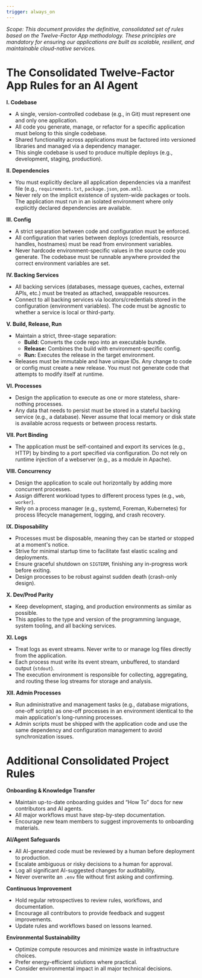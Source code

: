 ```yaml
---
trigger: always_on
---
```


_Scope: This document provides the definitive, consolidated set of rules based on the Twelve-Factor App methodology. These principles are mandatory for ensuring our applications are built as scalable, resilient, and maintainable cloud-native services._

# The Consolidated Twelve-Factor App Rules for an AI Agent

**I. Codebase**

- A single, version-controlled codebase (e.g., in Git) must represent one and only one application.
- All code you generate, manage, or refactor for a specific application must belong to this single codebase.
- Shared functionality across applications must be factored into versioned libraries and managed via a dependency manager.
- This single codebase is used to produce multiple deploys (e.g., development, staging, production).

**II. Dependencies**

- You must explicitly declare all application dependencies via a manifest file (e.g., `requirements.txt`, `package.json`, `pom.xml`).
- Never rely on the implicit existence of system-wide packages or tools. The application must run in an isolated environment where only explicitly declared dependencies are available.

**III. Config**

- A strict separation between code and configuration must be enforced.
- All configuration that varies between deploys (credentials, resource handles, hostnames) must be read from environment variables.
- Never hardcode environment-specific values in the source code you generate. The codebase must be runnable anywhere provided the correct environment variables are set.

**IV. Backing Services**

- All backing services (databases, message queues, caches, external APIs, etc.) must be treated as attached, swappable resources.
- Connect to all backing services via locators/credentials stored in the configuration (environment variables). The code must be agnostic to whether a service is local or third-party.

**V. Build, Release, Run**

- Maintain a strict, three-stage separation:
  - **Build:** Converts the code repo into an executable bundle.
  - **Release:** Combines the build with environment-specific config.
  - **Run:** Executes the release in the target environment.
- Releases must be immutable and have unique IDs. Any change to code or config must create a new release. You must not generate code that attempts to modify itself at runtime.

**VI. Processes**

- Design the application to execute as one or more stateless, share-nothing processes.
- Any data that needs to persist must be stored in a stateful backing service (e.g., a database). Never assume that local memory or disk state is available across requests or between process restarts.

**VII. Port Binding**

- The application must be self-contained and export its services (e.g., HTTP) by binding to a port specified via configuration. Do not rely on runtime injection of a webserver (e.g., as a module in Apache).

**VIII. Concurrency**

- Design the application to scale out horizontally by adding more concurrent processes.
- Assign different workload types to different process types (e.g., `web`, `worker`).
- Rely on a process manager (e.g., systemd, Foreman, Kubernetes) for process lifecycle management, logging, and crash recovery.

**IX. Disposability**

- Processes must be disposable, meaning they can be started or stopped at a moment's notice.
- Strive for minimal startup time to facilitate fast elastic scaling and deployments.
- Ensure graceful shutdown on `SIGTERM`, finishing any in-progress work before exiting.
- Design processes to be robust against sudden death (crash-only design).

**X. Dev/Prod Parity**

- Keep development, staging, and production environments as similar as possible.
- This applies to the type and version of the programming language, system tooling, and all backing services.

**XI. Logs**

- Treat logs as event streams. Never write to or manage log files directly from the application.
- Each process must write its event stream, unbuffered, to standard output (`stdout`).
- The execution environment is responsible for collecting, aggregating, and routing these log streams for storage and analysis.

**XII. Admin Processes**

- Run administrative and management tasks (e.g., database migrations, one-off scripts) as one-off processes in an environment identical to the main application's long-running processes.
- Admin scripts must be shipped with the application code and use the same dependency and configuration management to avoid synchronization issues.

# Additional Consolidated Project Rules

**Onboarding & Knowledge Transfer**

- Maintain up-to-date onboarding guides and “How To” docs for new contributors and AI agents.
- All major workflows must have step-by-step documentation.
- Encourage new team members to suggest improvements to onboarding materials.

**AI/Agent Safeguards**

- All AI-generated code must be reviewed by a human before deployment to production.
- Escalate ambiguous or risky decisions to a human for approval.
- Log all significant AI-suggested changes for auditability.
- Never overwrite an `.env` file without first asking and confirming.

**Continuous Improvement**

- Hold regular retrospectives to review rules, workflows, and documentation.
- Encourage all contributors to provide feedback and suggest improvements.
- Update rules and workflows based on lessons learned.

**Environmental Sustainability**

- Optimize compute resources and minimize waste in infrastructure choices.
- Prefer energy-efficient solutions where practical.
- Consider environmental impact in all major technical decisions.
